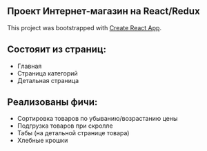 ## Проект Интернет-магазин на React/Redux

This project was bootstrapped with [Create React App](https://github.com/facebook/create-react-app).

## Состояит из страниц:
- Главная
- Страница категорий
- Детальная страница


## Реализованы фичи:
- Сортировка товаров по убыванию/возрастанию цены
- Подгрузка товаров при скролле
- Табы (на детальной странице товара)
- Хлебные крошки


